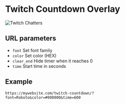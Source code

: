 # Twitch Countdown Overlay

![Twitch Chatters](https://i.postimg.cc/BQ6f5zjg/Screen-Shot-2023-01-27-at-15-09-51.png)

## URL parameters

- `font` Set font family
- `color` Set color (HEX)
- `clear_end` Hide timer when it reaches 0
- `time` Start time in seconds

## Example

`https://mywebsite.com/twitch-countdown/?font=Roboto&color=#000000&time=600`